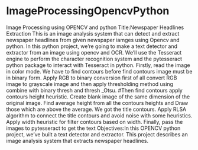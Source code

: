 
# ImageProcessingOpencvPython
Image Processing using OPENCV and python
Title:Newspaper Headlines Extraction
This is an image analysis system that can detect and extract newspaper headlines from given newspaper iamges using Opencv and python. In this python project,
we’re going to make a text detector and extractor from an image 
using opencv and OCR. 
We’ll use the Tesseract engine to perform the character recognition system and the pytesseract python package to interact with Tesseract in python.
Firstly, read the image in color mode. We have to find contours before find contours image must be in binary form.
Apply RGB to binary conversion first of all convert RGB image to grayscale image 
and then apply thresholding method using combine with binary thresh and 
thresh _Otsu. 
#Then find contours apply contours height heuristic. Create blank image of the same dimension of the original image. Find average height from all the contours 
heights and Draw those which are above the average. We got the title contours.
Apply RLSA algorithm to connect the title contours and avoid noise with some heuristics. 
Apply width heuristic for filter contours based on width. Finally, pass the images to pytesseract to get the text
Objectives:In this OPENCV python project, we’ve built a text detector and extractor. This project describes an image analysis system that extracts newspaper headlines. 

